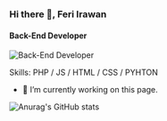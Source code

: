 ### Hi there 👋, Feri Irawan
#### Back-End Developer
![Back-End Developer](https://res.cloudinary.com/practicaldev/image/fetch/s--sHWXYAhg--/c_limit%2Cf_auto%2Cfl_progressive%2Cq_66%2Cw_880/https://dev-to-uploads.s3.amazonaws.com/i/![github](https://user-images.githubusercontent.com/61820040/114247199-ba197a80-99be-11eb-90f0-48bf2f3a0932.gif))


Skills: PHP / JS / HTML / CSS / PYHTON

- 🔭 I’m currently working on this page. 

<!--[![Anurag's GitHub stats](https://github-readme-stats.vercel.app/api?username=feri03)](https://github.com/anuraghazra/github-readme-stats)-->
![Anurag's GitHub stats](https://github-readme-stats.vercel.app/api?username=feri03&show_icons=true&theme=react)

<!--
**Feri03/Feri03** is a ✨ _special_ ✨ repository because its `README.md` (this file) appears on your GitHub profile.

Here are some ideas to get you started:

- 🔭 I’m currently working on ...
- 🌱 I’m currently learning ...
- 👯 I’m looking to collaborate on ...
- 🤔 I’m looking for help with ...
- 💬 Ask me about ...
- 📫 How to reach me: ...
- 😄 Pronouns: ...
- ⚡ Fun fact: ...
-->
